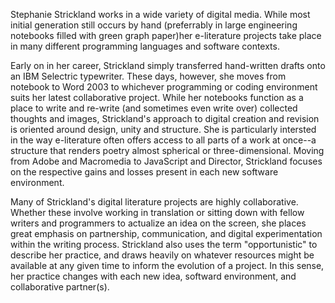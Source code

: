 Stephanie Strickland works in a wide variety of digital media. While most initial generation still occurs by hand (preferrably in large engineering notebooks filled with green graph paper)her e-literature projects take place in many different programming languages and software contexts.

Early on in her career, Strickland simply transferred hand-written drafts onto an IBM Selectric typewriter. These days, however, she moves from notebook to Word 2003 to whichever programming or coding environment suits her latest collaborative project. While her notebooks function as a place to write and re-write (and sometimes even write over) collected thoughts and images, Strickland's approach to digital creation and revision is oriented around design, unity and structure. She is particularly intersted in the way e-literature often offers access to all parts of a work at once--a structure that renders poetry almost spherical or three-dimensional. Moving from Adobe and Macromedia to JavaScript and Director, Strickland focuses on the respective gains and losses present in each new software environment.

Many of Strickland's digital literature projects are highly collaborative. Whether these involve working in translation or sitting down with fellow writers and programmers to actualize an idea on the screen, she places great emphasis on partnership, communication, and digital experimentation within the writing process. Strickland also uses the term "opportunistic" to describe her practice, and draws heavily on whatever resources might be available at any given time to inform the evolution of a project. In this sense, her practice changes with each new idea, softward environment, and collaborative partner(s).